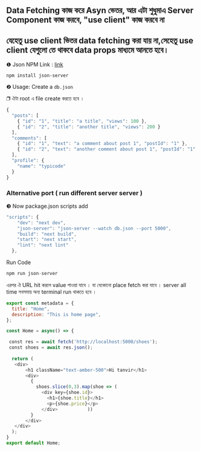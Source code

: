 
<div>
    <h2>
     Data Fetching কাজ করে Asyn ভেতর,
     আর এটা শুধুমাএ Server Component কাজ করবে,
     "use client"  কাজ করবে না 
    </h5>

</div>

## যেহেতু  use client ভিতর data  fetching করা যায় না,সেহেতু use client যেগুলো তে থাকবে data props মাধ্যমে আনতে হবে।


❶ Json NPM Link : [link](https://www.npmjs.com/package/json-server)
 
```
npm install json-server
```

❷ Usage: Create a `db.json` 

❐ ঐটা root এ  file create করতে হবে ।


```js
{
  "posts": [
    { "id": "1", "title": "a title", "views": 100 },
    { "id": "2", "title": "another title", "views": 200 }
  ],
  "comments": [
    { "id": "1", "text": "a comment about post 1", "postId": "1" },
    { "id": "2", "text": "another comment about post 1", "postId": "1" }
  ],
  "profile": {
    "name": "typicode"
  }
}
```

### Alternative port ( run different server server )

❸ Now package.json scripts add

```js
"scripts": {
    "dev": "next dev",
    "json-server": "json-server --watch db.json --port 5000",
    "build": "next build",
    "start": "next start",
    "lint": "next lint"
  },
```

Run Code
```js
npm run json-server
```

এরপর ঐ URL hit করলে value পাওয়া যাবে । যা যেকোনো place fetch করা যাবে । server all time সবসমায় অন্য terminal run থাকতে হবে ।

```js
export const metadata = {
  title: "Home",
  description: "This is home page",
};

const Home = async() => {

 const res = await fetch('http://localhost:5000/shoes');
 const shoes = await res.json();
 
  return (
   <div>
       <h1 className="text-amber-500">Hi tanvir</h1>
       <div>
         {
           shoes.slice(0,3).map(shoe => (
             <div key={shoe.id}>
               <h1>{shoe.title}</h1>
               <p>{shoe.price}</p>
             </div>           ))
         }
       </div>
   </div>
  );
}
export default Home;
```



